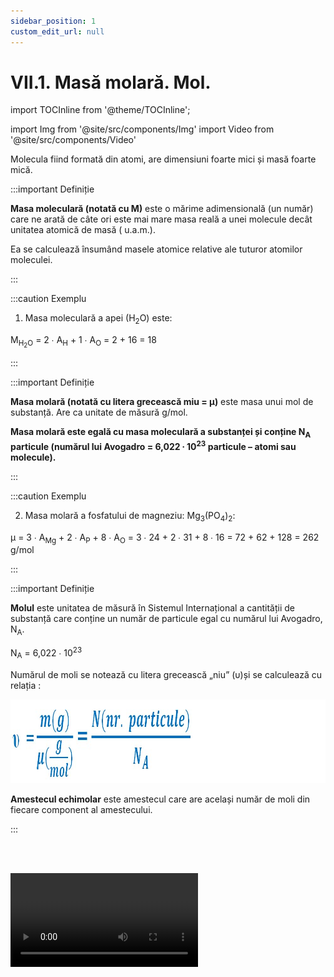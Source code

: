```yaml
---
sidebar_position: 1
custom_edit_url: null
---
```


# VII.1. Masă molară. Mol.


import TOCInline from '@theme/TOCInline';

<TOCInline toc={toc} />



import Img from '@site/src/components/Img'
import Video from '@site/src/components/Video'





Molecula fiind formată din atomi, are dimensiuni foarte mici și masă foarte mică.


:::important Definiție

**Masa moleculară (notată cu M)** este o mărime adimensională (un număr) care ne arată de câte ori este mai mare masa reală a unei molecule decât unitatea atomică de masă ( u.a.m.). 

Ea se calculează însumând masele atomice relative ale tuturor atomilor moleculei.


:::



:::caution Exemplu


1) Masa moleculară a apei (H<sub>2</sub>O) este:

M<sub>H<sub>2</sub>O</sub> = 2 ∙ A<sub>H</sub> + 1 ∙ A<sub>O</sub> = 2 + 16 = 18
 

:::



:::important Definiție

**Masa molară (notată cu litera grecească miu = μ)** este masa unui mol de substanță. Are ca unitate de măsură g/mol.

**Masa molară este egală cu masa moleculară a substanței și conține N<sub>A</sub> particule (numărul lui Avogadro = 6,022 ∙ 10<sup>23</sup> particule – atomi sau molecule).**


:::



:::caution Exemplu


2) Masa molară a fosfatului de magneziu: Mg<sub>3</sub>(PO<sub>4</sub>)<sub>2</sub>:


μ = 3 ∙ A<sub>Mg</sub> + 2 ∙ A<sub>P</sub> + 8 ∙ A<sub>O</sub> = 3 ∙ 24 + 2 ∙ 31 + 8 ∙ 16 = 72 + 62 + 128 = 262 g/mol
 

:::


:::important Definiție


**Molul** este unitatea de măsură în Sistemul Internațional a cantității de substanță care conține un număr de particule egal cu numărul lui Avogadro, N<sub>A</sub>.

N<sub>A</sub> = 6,022 ∙ 10<sup>23</sup>
 
Numărul de moli se notează cu litera grecească „niu” (υ)și se calculează cu relația :


<Img className="img-responsive4" src="chimie/clasa7/capitolul7/7_1_Poza1_FormulaNumaruluiDeMoli_vers3.jpg" lazy={false} width="1000" height="134" />


**Amestecul echimolar** este amestecul care are același număr de moli din fiecare component al amestecului.





:::




<br></br>


<Video src="https://www.youtube.com/embed/Za58sExiS7c" />


<br></br>





:::caution Problemă rezolvată

1)	Calculează numărul de moli din 150 g de acid sulfuric (H<sub>2</sub>SO<sub>4</sub>).
 
m = 150 g
  
υ = ?

 
#### Rezolvare:


- Se calculează masa molară a H<sub>2</sub>SO<sub>4</sub> :

  - μ = 2 ∙ A<sub>H</sub> + 1 ∙ A<sub>S</sub> + 4 ∙ A<sub>O</sub> = 2 ∙ 1 + 1 ∙ 32 + 4 ∙ 16 = 98 g/mol

- Se calculează numărul de moli:


<Img className="img-responsive4" src="chimie/clasa7/capitolul7/7_1_Poza2_Rezolvare_ProblemaModel1_vers3.jpg" width="1000" height="109" />


<br></br>
<br></br>




<Video src="https://www.youtube.com/embed/pL2KlnLmh3U" />





:::




:::caution Problemă model

2) Calculează masa a 10 moli de AlPO<sub>4</sub>. 	
 
υ = 10 moli 
  
m = ?

 
#### Rezolvare:


- Se calculează masa molară a AlPO<sub>4</sub> :

  - μ = 1 ∙ A<sub>Al</sub> + 1 ∙ A<sub>P</sub> + 4 ∙ A<sub>O</sub> = 1 ∙ 27 +  1 ∙ 31 + 4 ∙ 16 = 27 + 31 + 64 = 122 g/mol


- Se calculează masa din formula numărului de moli :

<Img className="img-responsive4" src="chimie/clasa7/capitolul7/7_1_Poza3_Rezolvare_ProblemaModel2_vers4.jpg" width="1000" height="92" />



<br></br>
<br></br>




<Video src="https://www.youtube.com/embed/LXhg5W3GHnY" />





:::


<br></br>
<br></br>


